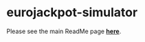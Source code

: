 # eurojackpot-simulator

Please see the main ReadMe page <b><a href="https://github.com/gh28942/lottery-simulator">here</a></b>.
